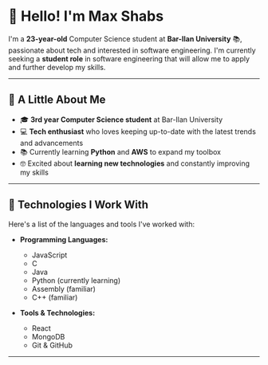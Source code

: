 # 👋 Hello! I'm Max Shabs

I'm a **23-year-old** Computer Science student at **Bar-Ilan University** 📚, passionate about tech and interested in software engineering. I'm currently seeking a **student role** in software engineering that will allow me to apply and further develop my skills.

---

## 🌱 A Little About Me
- 🎓 **3rd year Computer Science student** at Bar-Ilan University
- 💻 **Tech enthusiast** who loves keeping up-to-date with the latest trends and advancements
- 📚 Currently learning **Python** and **AWS** to expand my toolbox
- 🤓 Excited about **learning new technologies** and constantly improving my skills

---

## 💼 Technologies I Work With
Here's a list of the languages and tools I've worked with:

- **Programming Languages:** 
  - JavaScript
  - C
  - Java
  - Python (currently learning)
  - Assembly (familiar)
  - C++ (familiar)

- **Tools & Technologies:**
  - React
  - MongoDB
  - Git & GitHub

---
